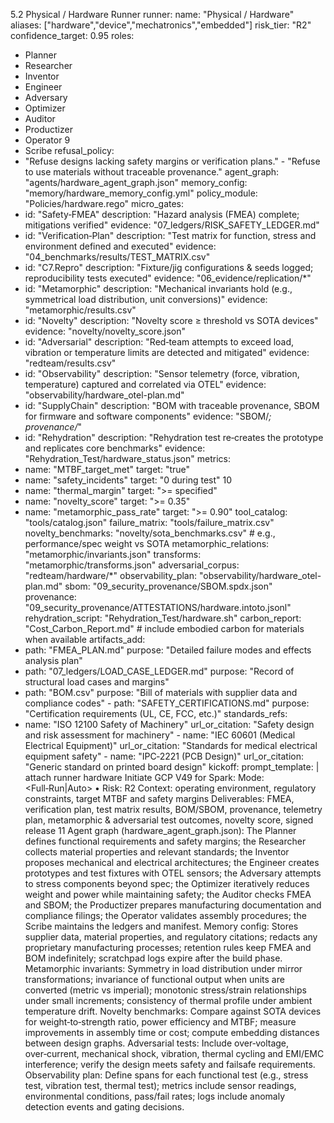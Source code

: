 5.2 Physical / Hardware Runner 
runner: 
name: "Physical / Hardware" 
aliases: ["hardware","device","mechatronics","embedded"] 
risk_tier: "R2" 
confidence_target: 0.95 
roles: 
- Planner 
- Researcher 
- Inventor 
- Engineer 
- Adversary 
- Optimizer 
- Auditor 
- Productizer 
- Operator 
9
- Scribe 
refusal_policy: 
- "Refuse designs lacking safety margins or verification plans." - "Refuse to use materials without traceable provenance." 
agent_graph: "agents/hardware_agent_graph.json" 
memory_config: "memory/hardware_memory_config.yml" 
policy_module: "Policies/hardware.rego" 
micro_gates: 
- id: "Safety‑FMEA" 
description: "Hazard analysis (FMEA) complete; mitigations verified" evidence: "07_ledgers/RISK_SAFETY_LEDGER.md" 
- id: "Verification‑Plan" 
description: "Test matrix for function, stress and environment defined and executed" 
evidence: "04_benchmarks/results/TEST_MATRIX.csv" 
- id: "C7.Repro" 
description: "Fixture/jig configurations & seeds logged; reproducibility tests executed" 
evidence: "06_evidence/replication/*" 
- id: "Metamorphic" 
description: "Mechanical invariants hold (e.g., symmetrical load distribution, unit conversions)" 
evidence: "metamorphic/results.csv" 
- id: "Novelty" 
description: "Novelty score ≥ threshold vs SOTA devices" 
evidence: "novelty/novelty_score.json" 
- id: "Adversarial" 
description: "Red‑team attempts to exceed load, vibration or temperature limits are detected and mitigated" 
evidence: "redteam/results.csv" 
- id: "Observability" 
description: "Sensor telemetry (force, vibration, temperature) captured and correlated via OTEL" 
evidence: "observability/hardware_otel-plan.md" 
- id: "SupplyChain" 
description: "BOM with traceable provenance, SBOM for firmware and software components" 
evidence: "SBOM/*; provenance/*" 
- id: "Rehydration" 
description: "Rehydration test re‑creates the prototype and replicates core benchmarks" 
evidence: "Rehydration_Test/hardware_status.json" 
metrics: 
- name: "MTBF_target_met" 
target: "true" 
- name: "safety_incidents" 
target: "0 during test" 
10
- name: "thermal_margin" 
target: ">= specified" 
- name: "novelty_score" 
target: ">= 0.35" 
- name: "metamorphic_pass_rate" 
target: ">= 0.90" 
tool_catalog: "tools/catalog.json" 
failure_matrix: "tools/failure_matrix.csv" 
novelty_benchmarks: "novelty/sota_benchmarks.csv" # e.g., performance/spec  weight vs SOTA 
metamorphic_relations: "metamorphic/invariants.json" 
transforms: "metamorphic/transforms.json" 
adversarial_corpus: "redteam/hardware/*" 
observability_plan: "observability/hardware_otel-plan.md" 
sbom: "09_security_provenance/SBOM.spdx.json" 
provenance: "09_security_provenance/ATTESTATIONS/hardware.intoto.jsonl" rehydration_script: "Rehydration_Test/hardware.sh" 
carbon_report: "Cost_Carbon_Report.md" # include embodied carbon for  materials when available 
artifacts_add: 
- path: "FMEA_PLAN.md" 
purpose: "Detailed failure modes and effects analysis plan" 
- path: "07_ledgers/LOAD_CASE_LEDGER.md" 
purpose: "Record of structural load cases and margins" 
- path: "BOM.csv" 
purpose: "Bill of materials with supplier data and compliance codes" - path: "SAFETY_CERTIFICATIONS.md" 
purpose: "Certification requirements (UL, CE, FCC, etc.)" 
standards_refs: 
- name: "ISO 12100 Safety of Machinery" 
url_or_citation: "Safety design and risk assessment for machinery" - name: "IEC 60601 (Medical Electrical Equipment)" 
url_or_citation: "Standards for medical electrical equipment safety" - name: "IPC‑2221 (PCB Design)" 
url_or_citation: "Generic standard on printed board design" 
kickoff: 
prompt_template: | 
attach runner hardware 
Initiate GCP V49 for Spark: <hardware invention> 
Mode: <Full‑Run|Auto> • Risk: R2 
Context: operating environment, regulatory constraints, target MTBF and  safety margins 
Deliverables: FMEA, verification plan, test matrix results, BOM/SBOM,  provenance, telemetry plan, metamorphic & adversarial test outcomes, novelty  score, signed release 
11
Agent graph (hardware_agent_graph.json): The Planner defines functional requirements and safety margins; the Researcher collects material properties and relevant standards; the Inventor proposes mechanical and electrical architectures; the Engineer creates prototypes and test fixtures with OTEL sensors; the Adversary attempts to stress components beyond spec; the Optimizer iteratively reduces weight and power while maintaining safety; the Auditor checks FMEA and SBOM; the Productizer prepares manufacturing documentation and compliance filings; the Operator validates assembly procedures; the Scribe maintains the ledgers and manifest. 
Memory config: Stores supplier data, material properties, and regulatory citations; redacts any proprietary manufacturing processes; retention rules keep FMEA and BOM indefinitely; scratchpad logs expire after the build phase. 
Metamorphic invariants: Symmetry in load distribution under mirror transformations; invariance of functional output when units are converted (metric vs imperial); monotonic stress/strain relationships under small increments; consistency of thermal profile under ambient temperature drift. 
Novelty benchmarks: Compare against SOTA devices for weight‑to‑strength ratio, power efficiency and MTBF; measure improvements in assembly time or cost; compute embedding distances between design graphs. 
Adversarial tests: Include over‑voltage, over‑current, mechanical shock, vibration, thermal cycling and EMI/EMC interference; verify the design meets safety and failsafe requirements. 
Observability plan: Define spans for each functional test (e.g., stress test, vibration test, thermal test); metrics include sensor readings, environmental conditions, pass/fail rates; logs include anomaly detection events and gating decisions. 
